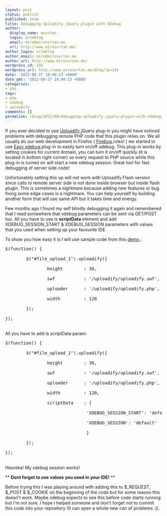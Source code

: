 ```yaml
---
layout: post
status: publish
published: true
title: Debugging Uploadify jQuery plugin with XDebug
author:
  display_name: msvrtan
  login: orimblog
  email: miro@mirosvrtan.me
  url: http://www.mirosvrtan.me/
author_login: orimblog
author_email: miro@mirosvrtan.me
author_url: http://www.mirosvrtan.me/
wordpress_id: 145
wordpress_url: http://www.mirosvrtan.me/blog/?p=145
date: '2012-08-27 19:40:13 +0000'
date_gmt: '2012-08-27 19:40:13 +0000'
categories:
- php
tags:
- php
- xdebug
- uploadify
comments: []
permalink: /blog/2012/08/debugging-uploadify-jquery-plugin-with-xdebug/
---
```

<p>If you ever decided to use <a href="http://www.uploadify.com" target="_blank"> Uploadify </a> jQuery plug-in you might have noticed problems with debugging remote PHP code that this plugin relies on. We all usually do our web development in Firefox ( <a href="https://addons.mozilla.org/en-us/firefox/addon/firebug/" target="_blank"> Firebug </a> rules! ) we started to use <a href="https://addons.mozilla.org/en-us/firefox/addon/easy-xdebug/" target="_blank"> Easy xdebug </a> plug-in to easily turn on/off xdebug. This plug-in works by setting cookies for current domain, you can turn it on/off quickly (it is located in bottom right corner) so every request to PHP source while this plug-in is turned on will start a new xdebug session. Great tool for fast debugging of server side code!</p>
<p>Unfortunately setting this up will not work with Uploadify Flash version since calls to remote server side is not done inside browser but inside flash plugin. This is sometimes a nightmare because adding new features or bug fixing some edge cases is a nightmare. You can help yourself by building another form that will use same API but it takes time and energy.</p>
<p>Few months ago I found my self blindly debugging it again and remembered that I read somewhere that xdebug parameters can be sent via GET/POST too. All you have to use is <strong>scriptData</strong> element and add XDEBUG_SESSION_START &amp; XDEBUG_SESSION parameters with values that you used when setting up your favourite IDE.</p>
<p>To show you how easy it is I will use sample code from this <a href="http://www.uploadify.com/demos/" target="_blank"> demo </a>:</p>
<pre lang="javascipt">
$(function() {<br />
        $("#file_upload_1").uploadify({<br />
                height        : 30,<br />
                swf           : '/uploadify/uploadify.swf',<br />
                uploader      : '/uploadify/uploadify.php',<br />
                width         : 120<br />
        });<br />
});</pre><br />
All you have to add is scriptData param:</p>
<pre lang="javascipt">
$(function() {<br />
        $("#file_upload_1").uploadify({<br />
                height        : 30,<br />
                swf           : '/uploadify/uploadify.swf',<br />
                uploader      : '/uploadify/uploadify.php',<br />
                width         : 120,<br />
                scriptData    : {<br />
                               'XDEBUG_SESSION_START': 'default' ,<br />
                               'XDEBUG_SESSION': 'default'<br />
                               }<br />
        });<br />
});</pre><br />
Heureka! My xdebug session works!</p>
<p>** <strong>Dont forget to use values you used in your IDE!</strong> **</p>
<p>Before trying this I was playing around with adding this to $_REQUEST, $_POST &amp; $_COOKIE on the beginning of the code but for some reason this doesn't work. Maybe xdebug expects to see this before code starts running but I'm not sure. I hope I helped someone and don't forget not to commit this code into your repository (It can open a whole new can of problems :)).</p>
